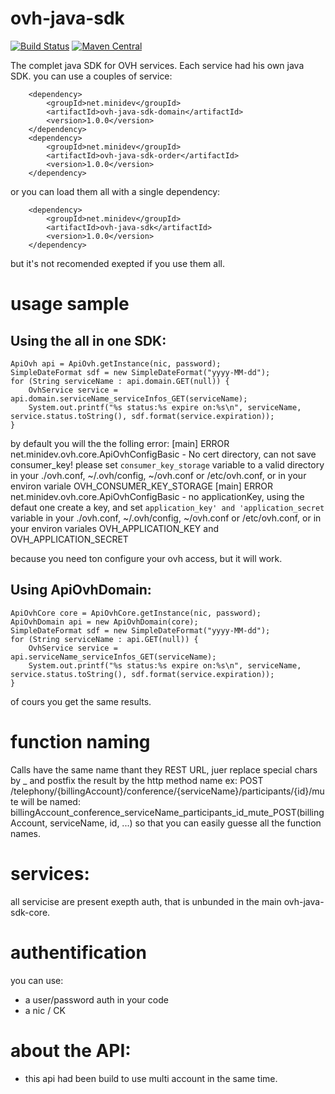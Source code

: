 # ovh-java-sdk
[![Build Status](https://travis-ci.org/UrielCh/ovh-java-sdk.svg?branch=master)](https://travis-ci.org/UrielCh/ovh-java-sdk)
[![Maven Central](https://maven-badges.herokuapp.com/maven-central/net.minidev/ovh-java-sdk./badge.svg?style=flat-square)](https://maven-badges.herokuapp.com/maven-central/net.minidev/ovh-java-sdk/)

The complet java SDK for OVH services. Each service had his own java SDK. you can use a couples of service:
    
		<dependency>
			<groupId>net.minidev</groupId>
			<artifactId>ovh-java-sdk-domain</artifactId>
			<version>1.0.0</version>
		</dependency>
		<dependency>
			<groupId>net.minidev</groupId>
			<artifactId>ovh-java-sdk-order</artifactId>
			<version>1.0.0</version>
		</dependency>

or you can load them all with a single dependency:

		<dependency>
			<groupId>net.minidev</groupId>
			<artifactId>ovh-java-sdk</artifactId>
			<version>1.0.0</version>
		</dependency>

but it's not recomended exepted if you use them all.

# usage sample

## Using the all in one SDK:

    ApiOvh api = ApiOvh.getInstance(nic, password);
    SimpleDateFormat sdf = new SimpleDateFormat("yyyy-MM-dd");
    for (String serviceName : api.domain.GET(null)) {
        OvhService service = api.domain.serviceName_serviceInfos_GET(serviceName);
        System.out.printf("%s status:%s expire on:%s\n", serviceName, service.status.toString(), sdf.format(service.expiration));
    }


by default you will the the folling error:
    [main] ERROR net.minidev.ovh.core.ApiOvhConfigBasic - No cert directory, can not save consumer_key! please set `consumer_key_storage` variable to a valid directory in your ./ovh.conf, ~/.ovh/config, ~/ovh.conf or /etc/ovh.conf, or in your environ variale OVH_CONSUMER_KEY_STORAGE
    [main] ERROR net.minidev.ovh.core.ApiOvhConfigBasic - no applicationKey, using the defaut one create a key, and set `application_key' and 'application_secret` variable in your ./ovh.conf, ~/.ovh/config, ~/ovh.conf or /etc/ovh.conf, or in your environ variales OVH_APPLICATION_KEY and OVH_APPLICATION_SECRET


because you need ton configure your ovh access, but it will work.

## Using ApiOvhDomain:

    ApiOvhCore core = ApiOvhCore.getInstance(nic, password);
    ApiOvhDomain api = new ApiOvhDomain(core);
    SimpleDateFormat sdf = new SimpleDateFormat("yyyy-MM-dd");
    for (String serviceName : api.GET(null)) {
        OvhService service = api.serviceName_serviceInfos_GET(serviceName);
        System.out.printf("%s status:%s expire on:%s\n", serviceName, service.status.toString(), sdf.format(service.expiration));
    }

of cours you get the same results.

# function naming

Calls have the same name thant they REST URL, juer replace special chars by _ and postfix the result by the http method name ex:
    POST /telephony/{billingAccount}/conference/{serviceName}/participants/{id}/mute
will be named:
    billingAccount_conference_serviceName_participants_id_mute_POST(billingAccount, serviceName, id, ...)
so that you can easily guesse all the function names.

# services:
all servicise are present exepth auth, that is unbunded in the main ovh-java-sdk-core.

# authentification

you can use:
- a user/password auth in your code
- a nic / CK

# about the API:
- this api had been build to use multi account in the same time.

